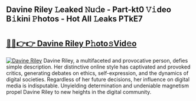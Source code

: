 ## Davine Riley 𝙻eaked 𝙽u𝚍e - Part-kt0 𝚅𝚒deo B𝚒kini 𝙿hotos - Hot All 𝙻eaks PTkE7

# <h2><a href="http://ld04f0y.urlbe.top/?page=Davine+Riley">🔗🔗👉👉 Davine Riley P𝚑oto𝚜Vid𝚎o</a></h2>

[![Davine Riley](https://i.imgur.com/eBuTRDB.gif)](http://ld04f0y.urlbe.top/?page=Davine+Riley)
Davine Riley, a multifaceted and provocative person, defies simple description. Her distinctive online style has captivated and provoked critics, generating debates on ethics, self-expression, and the dynamics of digital societies. Regardless of her future decisions, her influence on digital media is indisputable. Unyielding determination and undeniable magnetism propel Davine Riley to new heights in the digital community.
